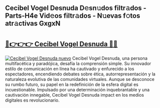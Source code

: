 ## Cecibel Vogel Desnuda D𝚎sn𝚞dos filtr𝚊dos - Parts-H4e Vid𝚎os filtr𝚊dos - N𝚞evas f𝚘tos atr𝚊ctivas GxgxN

# <h2><a href="http://mbcxae.tromn.icu/?c=Cecibel+Vogel+Desnuda">🔗👉👉👉 Cecibel Vogel Desnuda 🔗🔗</a></h2>

[![Cecibel Vogel Desnuda nuevo](https://i.imgur.com/pEAQMta.gif)](http://mbcxae.tromn.icu/?c=Cecibel+Vogel+Desnuda)
Cecibel Vogel Desnuda, una persona multifacética y paradójica, desafía la comprensión simple. Su innovador estilo de comunicación en línea ha cautivado y enfurecido a los espectadores, encendiendo debates sobre ética, autorrepresentación y la naturaleza evolutiva de las comunidades virtuales. Aunque se desconoce su rumbo futuro, su papel en la redefinición de la esfera digital es incuestionable. Impulsado por una determinación inquebrantable y una cautivación innegable, Cecibel Vogel Desnuda impact en los medios digitales es revolucionario.

